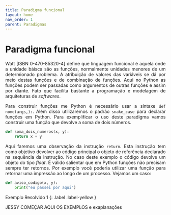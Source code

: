 ```yaml
---
title: Paradigma funcional
layout: home
nav_order: 1
parent: Paradigmas
---
```


<h1>Paradigma funcional</h1>

<p align = "justify">
Watt [ISBN 0-470-85320-4] define que linguagem funcional é aquela onde a unidade báisca são as funções, normalmente unidades menores de um determionado problema. A atribuição de valores das variáveis se dá por meio destas funções e de combinação de funções. Aqui no Python as funções podem ser passadas como argumentos de outras funções e assim por diante. Fato que facilita bastante a programação e modelagem de arquiteturas de <i>softwares</i>.
</p>

<p align = "justify">
Para construir funções me Python é necessário usar a sintaxe <code>def nome(args,):</code>. Além disso utilizaremos o padrão <code>snake_case</code> para declarar funções em Python. Para exemplificar o uso deste paradigma vamos construir uma função que devolve a soma de dois números.
</p>

```python
def soma_dois_numeros(x, y):
    return x + y
```

<p align = "justify">
Aqui faremos uma observação da instrução <code>return</code>. Esta instrução tem como objetivo devolver ao código principal o objeto de referência declarado na sequência da instrução. No caso deste exemplo o código devolve um objeto do tipo <i>float</i>. É válido salientar que em Python funções não precisam sempre ter retornos. Por exemplo você poderia utilizar uma função para retornar uma impressão ao longo de um processo. Vejamos um caso:
</p>

```python
def aviso_codigo(x, y):
    print("eu passei por aqui")
```

Exemplo Resolvido 1
{: .label .label-yellow }

<p align = "justify">
JESSY COMEÇAR AQUI OS EXEMPLOS e exaplanações
</p>